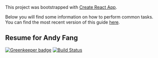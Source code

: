 This project was bootstrapped with [Create React App](https://github.com/facebookincubator/create-react-app).

Below you will find some information on how to perform common tasks.<br>
You can find the most recent version of this guide [here](https://github.com/facebookincubator/create-react-app/blob/master/packages/react-scripts/template/README.md).

## Resume for Andy Fang

[![Greenkeeper badge](https://badges.greenkeeper.io/andyfangdz/resume.svg)](https://greenkeeper.io/) [![Build Status](https://travis-ci.org/andyfangdz/resume.svg?branch=master)](https://travis-ci.org/andyfangdz/resume)

